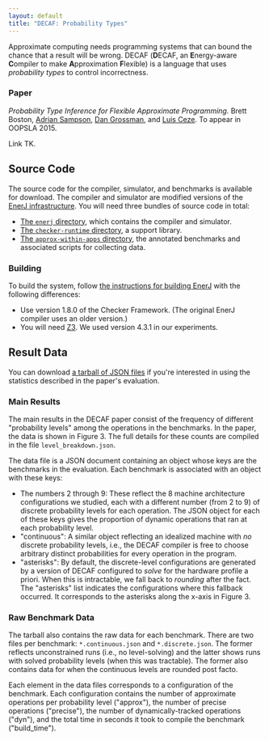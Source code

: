 ```yaml
---
layout: default
title: "DECAF: Probability Types"
---
```

Approximate computing needs programming systems that can bound the chance that a result will be wrong. DECAF (**D**ECAF, an **E**nergy-aware **C**ompiler to make **A**pproximation **F**lexible) is a language that uses *probability types* to control incorrectness.

### Paper

*Probability Type Inference for Flexible Approximate Programming.*
Brett Boston, [Adrian Sampson][adrian], [Dan Grossman][dan], and [Luis Ceze][luis].
To appear in OOPSLA 2015.

Link TK.

[adrian]: http://homes.cs.washington.edu/~asampson/
[dan]: http://homes.cs.washington.edu/~djg/
[luis]: http://homes.cs.washington.edu/~luisceze/

## Source Code

The source code for the compiler, simulator, and benchmarks is available for download. The compiler and simulator are modified versions of the [EnerJ infrastructure][enerj-source]. You will need three bundles of source code in total:

* [The `enerj` directory][tarball-enerj], which contains the compiler and simulator.
* [The `checker-runtime` directory][tarball-cfrt], a support library.
* [The `approx-within-apps` directory][tarball-apps], the annotated benchmarks and associated scripts for collecting data.

[enerj-source]: /research/approximation/enerj.html#source-release
[tarball-enerj]: enerj-802f7e4a1e1c.tar.gz
[tarball-cfrt]: checker-runtime-a8a1e794bb86.tar.gz
[tarball-apps]: approx-within-apps-f55f9c0.tar.gz

### Building

To build the system, follow [the instructions for building EnerJ][enerj-readme] with the following differences:

* Use version 1.8.0 of the Checker Framework. (The original EnerJ compiler uses an older version.)
* You will need [Z3][]. We used version 4.3.1 in our experiments.

[enerj-readme]: https://bitbucket.org/adrian/enerj
[z3]: https://github.com/Z3Prover/z3

## Result Data

You can download [a tarball of JSON files][tarball-data] if you're interested in using the statistics described in the paper's evaluation.

[tarball-data]: decaf-data-1.tar.gz

### Main Results

The main results in the DECAF paper consist of the frequency of different "probability levels" among the operations in the benchmarks. In the paper, the data is shown in Figure 3. The full details for these counts are compiled in the file `level_breakdown.json`.

The data file is a JSON document containing an object whose keys are the benchmarks in the evaluation. Each benchmark is associated with an object with these keys:

* The numbers 2 through 9: These reflect the 8 machine architecture configurations we studied, each with a different number (from 2 to 9) of discrete probability levels for each operation. The JSON object for each of these keys gives the proportion of dynamic operations that ran at each probability level.
* "continuous": A similar object reflecting an idealized machine with *no* discrete probability levels, i.e., the DECAF compiler is free to choose arbitrary distinct probabilities for every operation in the program.
* "asterisks": By default, the discrete-level configurations are generated by a version of DECAF configured to *solve* for the hardware profile a priori. When this is intractable, we fall back to *rounding* after the fact. The "asterisks" list indicates the configurations where this fallback occurred. It corresponds to the asterisks along the x-axis in Figure 3.

### Raw Benchmark Data

The tarball also contains the raw data for each benchmark. There are two files per benchmark: `*.continuous.json` and `*.discrete.json`. The former reflects unconstrained runs (i.e., no level-solving) and the latter shows runs with solved probability levels (when this was tractable). The former also contains data for when the continuous levels are rounded post facto.

Each element in the data files corresponds to a configuration of the benchmark. Each configuration contains the number of approximate operations per probability level ("approx"), the number of precise operations ("precise"), the number of dynamically-tracked operations ("dyn"), and the total time in seconds it took to compile the benchmark ("build\_time").
